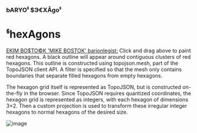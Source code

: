 ### bARYOჼ $Э€XÅgoჼ
# ჼhexAgons
[EKIM BO$TO©K 'MIKE BOSTOK' barionlegist:](https://gist.github.com/barionleg/c6356f2cc058f23377f285bb20fe5b2a
) 
Click and drag above to paint red hexagons. A black outline will appear around contiguous clusters of red hexagons. This outline is constructed using topojson.mesh, part of the TopoJSON client API. A filter is specified so that the mesh only contains boundaries that separate filled hexagons from empty hexagons.

The hexagon grid itself is represented as TopoJSON, but is constructed on-the-fly in the browser. Since TopoJSON requires quantized coordinates, the hexagon grid is represented as integers, with each hexagon of dimensions 3×2. Then a custom projection is used to transform these irregular integer hexagons to normal hexagons of the desired size.

![image](https://github.com/aibolem/heksagons/assets/102619282/4b7b61c9-61ad-4fb0-af20-fca2f6af5ea4)

